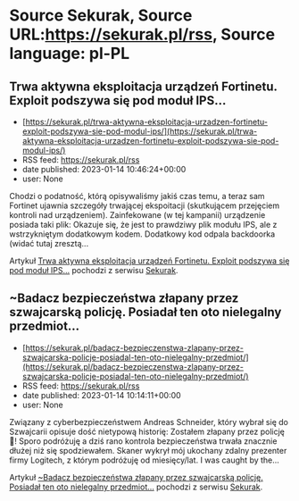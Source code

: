 # Source Sekurak, Source URL:https://sekurak.pl/rss, Source language: pl-PL

## Trwa aktywna eksploitacja urządzeń Fortinetu. Exploit podszywa się pod moduł IPS…
 - [https://sekurak.pl/trwa-aktywna-eksploitacja-urzadzen-fortinetu-exploit-podszywa-sie-pod-modul-ips/](https://sekurak.pl/trwa-aktywna-eksploitacja-urzadzen-fortinetu-exploit-podszywa-sie-pod-modul-ips/)
 - RSS feed: https://sekurak.pl/rss
 - date published: 2023-01-14 10:46:24+00:00
 - user: None

<p>Chodzi o podatność, którą opisywaliśmy jakiś czas temu, a teraz sam Fortinet ujawnia szczegóły trwającej ekspoitacji (skutkującem przejęciem kontroli nad urządzeniem). Zainfekowane (w tej kampanii) urządzenie posiada taki plik: Okazuje się, że jest to prawdziwy plik modułu IPS, ale z wstrzykniętym dodatkowym kodem. Dodatkowy kod odpala backdoorka (widać tutaj zresztą...</p>
<p>Artykuł <a href="https://sekurak.pl/trwa-aktywna-eksploitacja-urzadzen-fortinetu-exploit-podszywa-sie-pod-modul-ips/" rel="nofollow">Trwa aktywna eksploitacja urządzeń Fortinetu. Exploit podszywa się pod moduł IPS&#8230;</a> pochodzi z serwisu <a href="https://sekurak.pl" rel="nofollow">Sekurak</a>.</p>

## ~Badacz bezpieczeństwa złapany przez szwajcarską policję. Posiadał ten oto nielegalny przedmiot…
 - [https://sekurak.pl/badacz-bezpieczenstwa-zlapany-przez-szwajcarska-policje-posiadal-ten-oto-nielegalny-przedmiot/](https://sekurak.pl/badacz-bezpieczenstwa-zlapany-przez-szwajcarska-policje-posiadal-ten-oto-nielegalny-przedmiot/)
 - RSS feed: https://sekurak.pl/rss
 - date published: 2023-01-14 10:14:11+00:00
 - user: None

<p>Związany z cyberbezpieczeństwem Andreas Schneider, który wybrał się do Szwajcarii opisuje dość nietypową historię: Zostałem złapany przez policję 🤯! Sporo podróżuję a dziś rano kontrola bezpieczeństwa trwała znacznie dłużej niż się spodziewałem. Skaner wykrył mój ukochany zdalny prezenter firmy Logitech, z którym podróżuję od miesięcy/lat. I was caught by the...</p>
<p>Artykuł <a href="https://sekurak.pl/badacz-bezpieczenstwa-zlapany-przez-szwajcarska-policje-posiadal-ten-oto-nielegalny-przedmiot/" rel="nofollow">~Badacz bezpieczeństwa złapany przez szwajcarską policję. Posiadał ten oto nielegalny przedmiot&#8230;</a> pochodzi z serwisu <a href="https://sekurak.pl" rel="nofollow">Sekurak</a>.</p>
